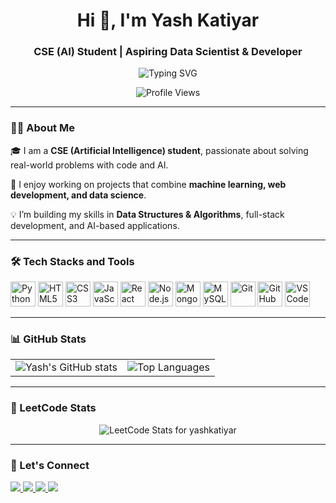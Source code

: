 <h1 align="center">Hi 👋, I'm Yash Katiyar</h1>
<h3 align="center">CSE (AI) Student | Aspiring Data Scientist & Developer</h3>

<p align="center">
  <img src="https://readme-typing-svg.herokuapp.com?font=Fira+Code&duration=4000&pause=1000&center=true&vCenter=true&width=435&lines=AI+Enthusiast;Passionate+Coder;DSA+Learner;Open+Source+Contributor;Learning+Every+Day" alt="Typing SVG" />
</p>

<p align="center">
  <img src="https://visitor-badge.laobi.icu/badge?page_id=yashkatiyar24.yashkatiyar24" alt="Profile Views" />
</p>

---

### 👨‍🎓 About Me

🎓 I am a **CSE (Artificial Intelligence) student**, passionate about solving real-world problems with code and AI.  

🚀 I enjoy working on projects that combine **machine learning, web development, and data science**.  

💡 I’m building my skills in **Data Structures & Algorithms**, full-stack development, and AI-based applications.  

---

### 🛠️ Tech Stacks and Tools

<p align="left">
  <img src="https://cdn.jsdelivr.net/gh/devicons/devicon/icons/python/python-original.svg" width="40" height="40" alt="Python"/>
  <img src="https://cdn.jsdelivr.net/gh/devicons/devicon/icons/html5/html5-original.svg" width="40" height="40" alt="HTML5"/>
  <img src="https://cdn.jsdelivr.net/gh/devicons/devicon/icons/css3/css3-original.svg" width="40" height="40" alt="CSS3"/>
  <img src="https://cdn.jsdelivr.net/gh/devicons/devicon/icons/javascript/javascript-original.svg" width="40" height="40" alt="JavaScript"/>
  <img src="https://cdn.jsdelivr.net/gh/devicons/devicon/icons/react/react-original.svg" width="40" height="40" alt="React"/>
  <img src="https://cdn.jsdelivr.net/gh/devicons/devicon/icons/nodejs/nodejs-original.svg" width="40" height="40" alt="Node.js"/>
  <img src="https://cdn.jsdelivr.net/gh/devicons/devicon/icons/mongodb/mongodb-original.svg" width="40" height="40" alt="MongoDB"/>
  <img src="https://cdn.jsdelivr.net/gh/devicons/devicon/icons/mysql/mysql-original.svg" width="40" height="40" alt="MySQL"/>
  <img src="https://cdn.jsdelivr.net/gh/devicons/devicon/icons/git/git-original.svg" width="40" height="40" alt="Git"/>
  <img src="https://cdn.jsdelivr.net/gh/devicons/devicon/icons/github/github-original.svg" width="40" height="40" alt="GitHub"/>
  <img src="https://cdn.jsdelivr.net/gh/devicons/devicon/icons/vscode/vscode-original.svg" width="40" height="40" alt="VSCode"/>
</p>

---

### 📊 GitHub Stats

<table>
  <tr>
    <td><img src="https://github-readme-stats.vercel.app/api?username=yashkatiyar24&show_icons=true&theme=radical" alt="Yash's GitHub stats" /></td>
    <td><img src="https://github-readme-stats.vercel.app/api/top-langs/?username=yashkatiyar24&layout=compact&theme=radical" alt="Top Languages" /></td>
  </tr>
</table>

---

### 🧠 LeetCode Stats

<p align="center">
  <img src="https://leetcard.jacoblin.cool/yashkatiyar?ext=contest" alt="LeetCode Stats for yashkatiyar" />
</p>

---

### 🤝 Let's Connect

<p align="left">
  <a href="https://www.linkedin.com/in/yash-katiyar-5765a9285/" target="_blank">
    <img src="https://img.shields.io/badge/LinkedIn-blue?logo=linkedin&style=flat-square" />
  </a>
  <a href="mailto:yashkatiyar2405@gmail.com">
    <img src="https://img.shields.io/badge/Gmail-red?logo=gmail&style=flat-square" />
  </a>
  <a href="https://leetcode.com/yashkatiyar/" target="_blank">
    <img src="https://img.shields.io/badge/LeetCode-orange?logo=leetcode&style=flat-square" />
  </a>
  <a href="https://github.com/yashkatiyar24" target="_blank">
    <img src="https://img.shields.io/badge/GitHub-black?logo=github&style=flat-square" />
  </a>
</p>
